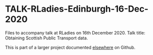 # TALK-RLadies-Edinburgh-16-Dec-2020

Files to accompany talk at RLadies on 16th December 2020.
Talk title: Obtaining Scottish Public Transport data.

This is part of a larger project documented [elsewhere](https://github.com/LisaHopcroft/CT_transport) on Github.


